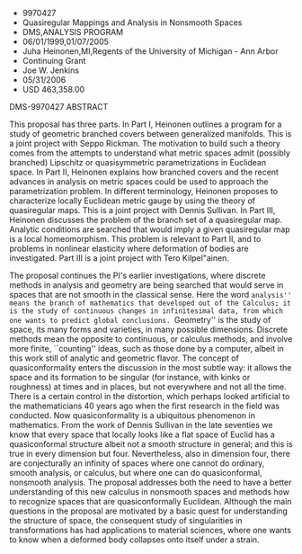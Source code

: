 
* 9970427
* Quasiregular Mappings and Analysis in Nonsmooth Spaces
* DMS,ANALYSIS PROGRAM
* 06/01/1999,01/07/2005
* Juha Heinonen,MI,Regents of the University of Michigan - Ann Arbor
* Continuing Grant
* Joe W. Jenkins
* 05/31/2006
* USD 463,358.00

DMS-9970427 ABSTRACT

This proposal has three parts. In Part I, Heinonen outlines a program for a
study of geometric branched covers between generalized manifolds. This is a
joint project with Seppo Rickman. The motivation to build such a theory comes
from the attempts to understand what metric spaces admit (possibly branched)
Lipschitz or quasisymmetric parametrizations in Euclidean space. In Part II,
Heinonen explains how branched covers and the recent advances in analysis on
metric spaces could be used to approach the parametrization problem. In
different terminology, Heinonen proposes to characterize locally Euclidean
metric gauge by using the theory of quasiregular maps. This is a joint project
with Dennis Sullivan. In Part III, Heinonen discusses the problem of the branch
set of a quasiregular map. Analytic conditions are searched that would imply a
given quasiregular map is a local homeomorphism. This problem is relevant to
Part II, and to problems in nonlinear elasticity where deformation of bodies are
investigated. Part III is a joint project with Tero Kilpel"ainen.

The proposal continues the PI's earlier investigations, where discrete methods
in analysis and geometry are being searched that would serve in spaces that are
not smooth in the classical sense. Here the word ``analysis'' means the branch
of mathematics that developed out of the Calculus; it is the study of continuous
changes in infinitesimal data, from which one wants to predict global
conclusions. ``Geometry'' is the study of space, its many forms and varieties,
in many possible dimensions. Discrete methods mean the opposite to continuous,
or calculus methods, and involve more finite, ``counting'' ideas, such as those
done by a computer, albeit in this work still of analytic and geometric flavor.
The concept of quasiconformality enters the discussion in the most subtle way:
it allows the space and its formation to be singular (for instance, with kinks
or roughness) at times and in places, but not everywhere and not all the time.
There is a certain control in the distortion, which perhaps looked artificial to
the mathematicians 40 years ago when the first research in the field was
conducted. Now quasiconformality is a ubiquitous phenomenon in mathematics. From
the work of Dennis Sullivan in the late seventies we know that every space that
locally looks like a flat space of Euclid has a quasiconformal structure albeit
not a smooth structure in general; and this is true in every dimension but four.
Nevertheless, also in dimension four, there are conjecturally an infinity of
spaces where one cannot do ordinary, smooth analysis, or calculus, but where one
can do quasiconformal, nonsmooth analysis. The proposal addresses both the need
to have a better understanding of this new calculus in nonsmooth spaces and
methods how to recognize spaces that are quasiconformally Euclidean. Although
the main questions in the proposal are motivated by a basic quest for
understanding the structure of space, the consequent study of singularities in
transformations has had applications to material sciences, where one wants to
know when a deformed body collapses onto itself under a strain.




